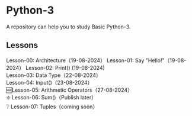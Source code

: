 # Python-3
A repository can help you to study Basic Python-3.
## Lessons
Lesson-00: Architecture（19-08-2024）
Lesson-01: Say "Hello!"（19-08-2024）
Lesson-02: Print() (19-08-2024)        
Lesson-03: Data Type（22-08-2024）      
Lesson-04: Input()（23-08-2024）     
🆕️Lesson-05: Arithmetic Operators（27-08-2024）  
❇️ Lesson-06: Sum()（Publish later）      
❔️ Lesson-07: Tuples（coming soon）     
